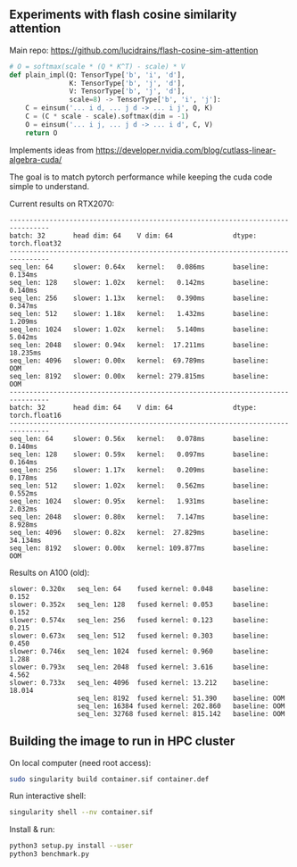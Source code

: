 ## Experiments with flash cosine similarity attention

Main repo: https://github.com/lucidrains/flash-cosine-sim-attention

```python
# O = softmax(scale * (Q * K^T) - scale) * V
def plain_impl(Q: TensorType['b', 'i', 'd'],
               K: TensorType['b', 'j', 'd'],
               V: TensorType['b', 'j', 'd'],
               scale=8) -> TensorType['b', 'i', 'j']:
    C = einsum('... i d, ... j d -> ... i j', Q, K)
    C = (C * scale - scale).softmax(dim = -1)
    O = einsum('... i j, ... j d -> ... i d', C, V)
    return O
```

Implements ideas from https://developer.nvidia.com/blog/cutlass-linear-algebra-cuda/

The goal is to match pytorch performance while keeping the cuda code simple to understand.

Current results on RTX2070:
```
--------------------------------------------------------------------------------
batch: 32       head dim: 64    V dim: 64               dtype: torch.float32
--------------------------------------------------------------------------------
seq_len: 64     slower: 0.64x   kernel:   0.086ms       baseline:   0.134ms
seq_len: 128    slower: 1.02x   kernel:   0.142ms       baseline:   0.140ms
seq_len: 256    slower: 1.13x   kernel:   0.390ms       baseline:   0.347ms
seq_len: 512    slower: 1.18x   kernel:   1.432ms       baseline:   1.209ms
seq_len: 1024   slower: 1.02x   kernel:   5.140ms       baseline:   5.042ms
seq_len: 2048   slower: 0.94x   kernel:  17.211ms       baseline:  18.235ms
seq_len: 4096   slower: 0.00x   kernel:  69.789ms       baseline:       OOM
seq_len: 8192   slower: 0.00x   kernel: 279.815ms       baseline:       OOM
--------------------------------------------------------------------------------
batch: 32       head dim: 64    V dim: 64               dtype: torch.float16
--------------------------------------------------------------------------------
seq_len: 64     slower: 0.56x   kernel:   0.078ms       baseline:   0.140ms
seq_len: 128    slower: 0.59x   kernel:   0.097ms       baseline:   0.164ms
seq_len: 256    slower: 1.17x   kernel:   0.209ms       baseline:   0.178ms
seq_len: 512    slower: 1.02x   kernel:   0.562ms       baseline:   0.552ms
seq_len: 1024   slower: 0.95x   kernel:   1.931ms       baseline:   2.032ms
seq_len: 2048   slower: 0.80x   kernel:   7.147ms       baseline:   8.928ms
seq_len: 4096   slower: 0.82x   kernel:  27.829ms       baseline:  34.134ms
seq_len: 8192   slower: 0.00x   kernel: 109.877ms       baseline:       OOM
```

Results on A100 (old):
```
slower: 0.320x   seq_len: 64    fused kernel: 0.048     baseline: 0.152
slower: 0.352x   seq_len: 128   fused kernel: 0.053     baseline: 0.152
slower: 0.574x   seq_len: 256   fused kernel: 0.123     baseline: 0.215
slower: 0.673x   seq_len: 512   fused kernel: 0.303     baseline: 0.450
slower: 0.746x   seq_len: 1024  fused kernel: 0.960     baseline: 1.288
slower: 0.793x   seq_len: 2048  fused kernel: 3.616     baseline: 4.562
slower: 0.733x   seq_len: 4096  fused kernel: 13.212    baseline: 18.014
                 seq_len: 8192  fused kernel: 51.390    baseline: OOM
                 seq_len: 16384 fused kernel: 202.860   baseline: OOM
                 seq_len: 32768 fused kernel: 815.142   baseline: OOM
```

## Building the image to run in HPC cluster

On local computer (need root access):

```bash
sudo singularity build container.sif container.def
```

Run interactive shell:
```bash
singularity shell --nv container.sif
```

Install & run:
```bash
python3 setup.py install --user
python3 benchmark.py
```